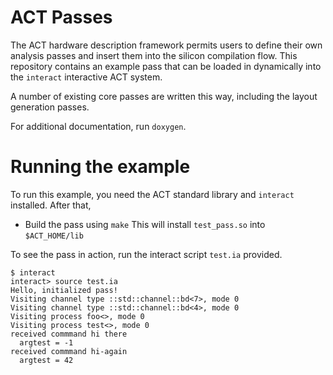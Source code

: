 # ACT Passes

The ACT hardware description framework permits users to define their own analysis passes and insert them into the silicon compilation flow.
This repository contains an example pass that can be loaded in dynamically into the `interact` interactive ACT system.

A number of existing core passes are written this way, including the layout generation passes.

For additional documentation, run `doxygen`.

# Running the example

To run this example, you need the ACT standard library and `interact` installed. After that,
   * Build the pass using `make`
This will install `test_pass.so` into `$ACT_HOME/lib`

To see the pass in action, run the interact script `test.ia` provided.
```
$ interact
interact> source test.ia
Hello, initialized pass!
Visiting channel type ::std::channel::bd<7>, mode 0
Visiting channel type ::std::channel::bd<4>, mode 0
Visiting process foo<>, mode 0
Visiting process test<>, mode 0
received commmand hi there
  argtest = -1
received commmand hi-again
  argtest = 42
```
